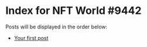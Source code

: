 # Index for NFT World #9442
Posts will be displayed in the order below:

- [Your first post](./001-first.md)


